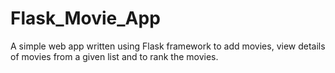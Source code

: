 # Flask_Movie_App
A simple web app written using Flask framework to add movies, view details of movies from a given list and to rank the movies.
